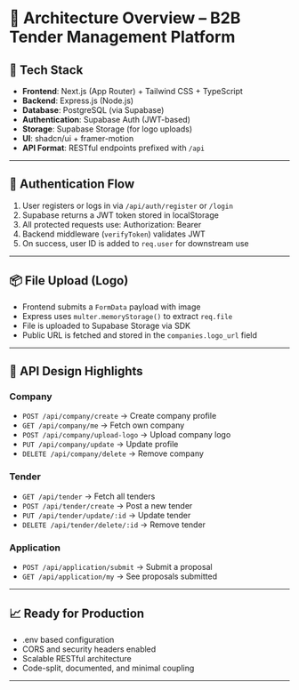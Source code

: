 # 🔧 Architecture Overview – B2B Tender Management Platform

## 🧰 Tech Stack

- **Frontend**: Next.js (App Router) + Tailwind CSS + TypeScript
- **Backend**: Express.js (Node.js)
- **Database**: PostgreSQL (via Supabase)
- **Authentication**: Supabase Auth (JWT-based)
- **Storage**: Supabase Storage (for logo uploads)
- **UI**: shadcn/ui + framer-motion
- **API Format**: RESTful endpoints prefixed with `/api`

---

## 🔐 Authentication Flow

1. User registers or logs in via `/api/auth/register` or `/login`
2. Supabase returns a JWT token stored in localStorage
3. All protected requests use: Authorization: Bearer <token>
4. Backend middleware (`verifyToken`) validates JWT
5. On success, user ID is added to `req.user` for downstream use

---

## 📦 File Upload (Logo)

- Frontend submits a `FormData` payload with image
- Express uses `multer.memoryStorage()` to extract `req.file`
- File is uploaded to Supabase Storage via SDK
- Public URL is fetched and stored in the `companies.logo_url` field

---

## 🧪 API Design Highlights

### Company

- `POST /api/company/create` → Create company profile
- `GET /api/company/me` → Fetch own company
- `POST /api/company/upload-logo` → Upload company logo
- `PUT /api/company/update` → Update profile
- `DELETE /api/company/delete` → Remove company

### Tender

- `GET /api/tender` → Fetch all tenders
- `POST /api/tender/create` → Post a new tender
- `PUT /api/tender/update/:id` → Update tender
- `DELETE /api/tender/delete/:id` → Remove tender

### Application

- `POST /api/application/submit` → Submit a proposal
- `GET /api/application/my` → See proposals submitted

---

## 📈 Ready for Production

- .env based configuration
- CORS and security headers enabled
- Scalable RESTful architecture
- Code-split, documented, and minimal coupling

---